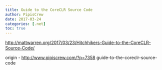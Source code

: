 ```yaml
---
title: Guide to the CoreCLR Source Code
author: PipisCrew
date: 2017-03-24
categories: [.net]
toc: true
---
```


http://mattwarren.org/2017/03/23/Hitchhikers-Guide-to-the-CoreCLR-Source-Code/

origin - http://www.pipiscrew.com/?p=7358 guide-to-the-coreclr-source-code